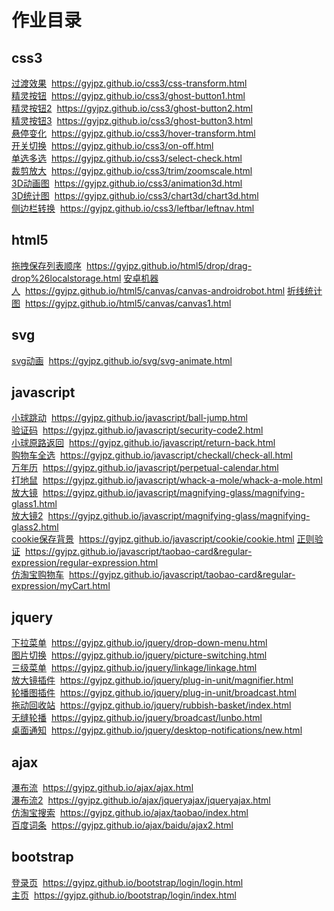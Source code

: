 # 作业目录
## css3

[过渡效果](https://gyjpz.github.io/css3/css-transform.html)&nbsp;&nbsp;https://gyjpz.github.io/css3/css-transform.html<br/>
[精灵按钮](https://gyjpz.github.io/css3/ghost-button1.html)&nbsp;&nbsp;https://gyjpz.github.io/css3/ghost-button1.html<br/>
[精灵按钮2](https://gyjpz.github.io/css3/ghost-button2.html)&nbsp;&nbsp;https://gyjpz.github.io/css3/ghost-button2.html<br/>
[精灵按钮3](https://gyjpz.github.io/css3/ghost-button3.html)&nbsp;&nbsp;https://gyjpz.github.io/css3/ghost-button3.html<br/>
[悬停变化](https://gyjpz.github.io/css3/hover-transform.html)&nbsp;&nbsp;https://gyjpz.github.io/css3/hover-transform.html<br/>
[开关切换](https://gyjpz.github.io/css3/on-off.html)&nbsp;&nbsp;https://gyjpz.github.io/css3/on-off.html<br/>
[单选多选](https://gyjpz.github.io/css3/select-check.html)&nbsp;&nbsp;https://gyjpz.github.io/css3/select-check.html<br/>
[裁剪放大](https://gyjpz.github.io/css3/trim/zoomscale.html)&nbsp;&nbsp;https://gyjpz.github.io/css3/trim/zoomscale.html<br/>
[3D动画图](https://gyjpz.github.io/css3/animation3d.html)&nbsp;&nbsp;https://gyjpz.github.io/css3/animation3d.html<br/>
[3D统计图](https://gyjpz.github.io/css3/chart3d/chart3d.html)&nbsp;&nbsp;https://gyjpz.github.io/css3/chart3d/chart3d.html<br/>
[侧边栏转换](https://gyjpz.github.io/css3/leftbar/leftnav.html)&nbsp;&nbsp;https://gyjpz.github.io/css3/leftbar/leftnav.html<br/>

## html5

[拖拽保存列表顺序](https://gyjpz.github.io/html5/drop/drag-drop%26localstorage.html)&nbsp;&nbsp;https://gyjpz.github.io/html5/drop/drag-drop%26localstorage.html
[安卓机器人](https://gyjpz.github.io/html5/canvas/canvas-androidrobot.html)&nbsp;&nbsp;https://gyjpz.github.io/html5/canvas/canvas-androidrobot.html
[折线统计图](https://gyjpz.github.io/html5/canvas/canvas1.html)&nbsp;&nbsp;https://gyjpz.github.io/html5/canvas/canvas1.html

## svg

[svg动画](https://gyjpz.github.io/svg/svg-animate.html)&nbsp;&nbsp;https://gyjpz.github.io/svg/svg-animate.html<br/>

## javascript

[小球跳动](https://gyjpz.github.io/javascript/ball-jump.html)&nbsp;&nbsp;https://gyjpz.github.io/javascript/ball-jump.html<br/>
[验证码](https://gyjpz.github.io/javascript/security-code2.html)&nbsp;&nbsp;https://gyjpz.github.io/javascript/security-code2.html<br/>
[小球原路返回](https://gyjpz.github.io/javascript/return-back.html)&nbsp;&nbsp;https://gyjpz.github.io/javascript/return-back.html<br/>
[购物车全选](https://gyjpz.github.io/javascript/checkall/check-all.html)&nbsp;&nbsp;https://gyjpz.github.io/javascript/checkall/check-all.html<br/>
[万年历](https://gyjpz.github.io/javascript/perpetual-calendar.html)&nbsp;&nbsp;https://gyjpz.github.io/javascript/perpetual-calendar.html<br/>
[打地鼠](https://gyjpz.github.io/javascript/whack-a-mole/whack-a-mole.html)&nbsp;&nbsp;https://gyjpz.github.io/javascript/whack-a-mole/whack-a-mole.html<br/>
[放大镜](https://gyjpz.github.io/javascript/magnifying-glass/magnifying-glass1.html)&nbsp;&nbsp;https://gyjpz.github.io/javascript/magnifying-glass/magnifying-glass1.html<br/>
[放大镜2](https://gyjpz.github.io/javascript/magnifying-glass/magnifying-glass2.html)&nbsp;&nbsp;https://gyjpz.github.io/javascript/magnifying-glass/magnifying-glass2.html<br/>
[cookie保存背景](https://gyjpz.github.io/javascript/cookie/cookie.html)&nbsp;&nbsp;https://gyjpz.github.io/javascript/cookie/cookie.html
[正则验证](https://gyjpz.github.io/javascript/taobao-card&regular-expression/regular-expression.html)&nbsp;&nbsp;https://gyjpz.github.io/javascript/taobao-card&regular-expression/regular-expression.html<br/>
[仿淘宝购物车](https://gyjpz.github.io/javascript/taobao-card&regular-expression/myCart.html)&nbsp;&nbsp;https://gyjpz.github.io/javascript/taobao-card&regular-expression/myCart.html<br/>

## jquery

[下拉菜单](https://gyjpz.github.io/jquery/drop-down-menu.html)&nbsp;&nbsp;https://gyjpz.github.io/jquery/drop-down-menu.html<br/>
[图片切换](https://gyjpz.github.io/jquery/picture-switching.html)&nbsp;&nbsp;https://gyjpz.github.io/jquery/picture-switching.html<br/>
[三级菜单](https://gyjpz.github.io/jquery/linkage/linkage.html)&nbsp;&nbsp;https://gyjpz.github.io/jquery/linkage/linkage.html<br/>
[放大镜插件](https://gyjpz.github.io/jquery/plug-in-unit/magnifier.html)&nbsp;&nbsp;https://gyjpz.github.io/jquery/plug-in-unit/magnifier.html<br/>
[轮播图插件](https://gyjpz.github.io/jquery/plug-in-unit/broadcast.html)&nbsp;&nbsp;https://gyjpz.github.io/jquery/plug-in-unit/broadcast.html<br/>
[拖动回收站](https://gyjpz.github.io/jquery/rubbish-basket/index.html)&nbsp;&nbsp;https://gyjpz.github.io/jquery/rubbish-basket/index.html<br/>
[无缝轮播](https://gyjpz.github.io/jquery/broadcast/lunbo.html)&nbsp;&nbsp;https://gyjpz.github.io/jquery/broadcast/lunbo.html<br/>
[桌面通知](https://gyjpz.github.io/jquery/desktop-notifications/new.html)&nbsp;&nbsp;https://gyjpz.github.io/jquery/desktop-notifications/new.html<br/>

## ajax

[瀑布流](https://gyjpz.github.io/ajax/ajax.html)&nbsp;&nbsp;https://gyjpz.github.io/ajax/ajax.html<br/>
[瀑布流2](https://gyjpz.github.io/ajax/jqueryajax/jqueryajax.html)&nbsp;&nbsp;https://gyjpz.github.io/ajax/jqueryajax/jqueryajax.html<br/>
[仿淘宝搜索](https://gyjpz.github.io/ajax/taobao/index.html)&nbsp;&nbsp;https://gyjpz.github.io/ajax/taobao/index.html<br/>
[百度词条](https://gyjpz.github.io/ajax/baidu/ajax2.html)&nbsp;&nbsp;https://gyjpz.github.io/ajax/baidu/ajax2.html<br/>

## bootstrap

[登录页](https://gyjpz.github.io/bootstrap/login/login.html)&nbsp;&nbsp;https://gyjpz.github.io/bootstrap/login/login.html<br/>
[主页](https://gyjpz.github.io/bootstrap/login/index.html)&nbsp;&nbsp;https://gyjpz.github.io/bootstrap/login/index.html<br/>
